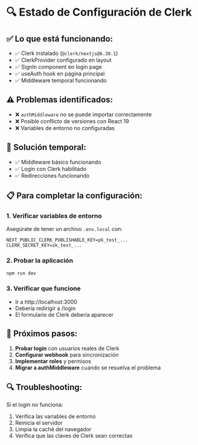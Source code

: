 # 🔍 Estado de Configuración de Clerk

## ✅ Lo que está funcionando:
- ✅ Clerk instalado (`@clerk/nextjs@6.30.1`)
- ✅ ClerkProvider configurado en layout
- ✅ SignIn component en login page
- ✅ useAuth hook en página principal
- ✅ Middleware temporal funcionando

## ⚠️ Problemas identificados:
- ❌ `authMiddleware` no se puede importar correctamente
- ❌ Posible conflicto de versiones con React 19
- ❌ Variables de entorno no configuradas

## 🔧 Solución temporal:
- ✅ Middleware básico funcionando
- ✅ Login con Clerk habilitado
- ✅ Redirecciones funcionando

## 📋 Para completar la configuración:

### 1. Verificar variables de entorno
Asegúrate de tener un archivo `.env.local` con:
```env
NEXT_PUBLIC_CLERK_PUBLISHABLE_KEY=pk_test_...
CLERK_SECRET_KEY=sk_test_...
```

### 2. Probar la aplicación
```bash
npm run dev
```

### 3. Verificar que funcione
- Ir a http://localhost:3000
- Debería redirigir a /login
- El formulario de Clerk debería aparecer

## 🎯 Próximos pasos:
1. **Probar login** con usuarios reales de Clerk
2. **Configurar webhook** para sincronización
3. **Implementar roles** y permisos
4. **Migrar a authMiddleware** cuando se resuelva el problema

## 🔍 Troubleshooting:
Si el login no funciona:
1. Verifica las variables de entorno
2. Reinicia el servidor
3. Limpia la caché del navegador
4. Verifica que las claves de Clerk sean correctas










